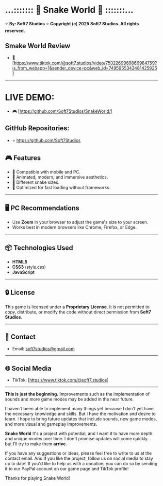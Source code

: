 # ...::::::: 🐍 Snake World 🐍 :::::::... 
⭐ **By: Soft7 Studios** ⭐
**Copyright (c) 2025 Soft7 Studios. All rights reserved.**

## Smake World Review
- 🤳 [https://www.tiktok.com/@soft7.studios/video/7502269969866984759?is_from_webapp=1&sender_device=pc&web_id=7495955342481425925]

---

# LIVE DEMO:
- 🎮 [https://github.com/Soft7Studios/SnakeWorld/]

## GitHub Repositories:
- ⭐ https://github.com/Soft7Studios

## 🎮 Features

- 📱 Compatible with mobile and PC.
- 🌌 Animated, modern, and immersive aesthetics.
- 🐍 Different snake sizes.
- 🚀 Optimized for fast loading without frameworks.

---

## 🖥 PC Recommendations

- Use **Zoom** in your browser to adjust the game's size to your screen.
- Works best in modern browsers like Chrome, Firefox, or Edge.

---

## 📦 Technologies Used

- **HTML5**
- **CSS3** (style.css)
- **JavaScript**

---

## 🔒 License

This game is licensed under a **Proprietary License**.
It is not permitted to copy, distribute, or modify the code without direct permission from **Soft7 Studios**.

---

## 💬 Contact

- Email: soft7studios@gmail.com

---

## 🌐 Social Media

- TikTok: [https://www.tiktok.com/@soft7.studios]
---

**This is just the beginning.**
Improvements such as the implementation of sounds and more game modes may be added in the near future.

I haven't been able to implement many things yet because I don't yet have the necessary knowledge and skills.
But I have the motivation and desire to learn.
I hope to bring future updates that include sounds, new game modes, and more visual and gameplay improvements.

**Snake World**
It's a project with potential, and I want it to have more depth and unique modes over time.
I don't promise updates will come quickly... but I'll try to make them **arrive**.

If you have any suggestions or ideas, please feel free to write to us at the contact email.
And if you like the project, follow us on social media to stay up to date!
If you'd like to help us with a donation, you can do so by sending it to our PayPal account on our game page and TikTok profile!

Thanks for playing Snake World!